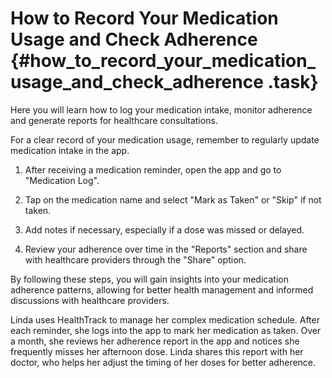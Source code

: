 # How to Record Your Medication Usage and Check Adherence {#how_to_record_your_medication_usage_and_check_adherence .task}

Here you will learn how to log your medication intake, monitor adherence and generate reports for healthcare consultations.

For a clear record of your medication usage, remember to regularly update medication intake in the app.

1.  After receiving a medication reminder, open the app and go to "Medication Log".

2.  Tap on the medication name and select "Mark as Taken" or "Skip" if not taken.

3.  Add notes if necessary, especially if a dose was missed or delayed.

4.  Review your adherence over time in the "Reports" section and share with healthcare providers through the "Share" option.


By following these steps, you will gain insights into your medication adherence patterns, allowing for better health management and informed discussions with healthcare providers.

Linda uses HealthTrack to manage her complex medication schedule. After each reminder, she logs into the app to mark her medication as taken. Over a month, she reviews her adherence report in the app and notices she frequently misses her afternoon dose. Linda shares this report with her doctor, who helps her adjust the timing of her doses for better adherence.

